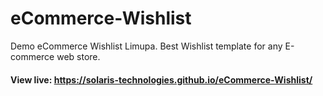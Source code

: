 # eCommerce-Wishlist
Demo eCommerce Wishlist Limupa.
Best Wishlist template for any E-commerce web store.

#### View live: https://solaris-technologies.github.io/eCommerce-Wishlist/
